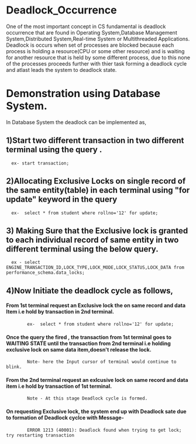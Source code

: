 # Deadlock_Occurrence
  One of the most important concept in CS fundamental is deadlock occurrence that are found in Operating System,Database Management System,Distributed System,Real-time System    or Multithreaded Applications.
  Deadlock is occurs when set of processes are blocked because each process is holding a resource(CPU or some other resource) and is waiting for another resource that is held    by some different process, due to this none of the processes proceeds further with thier task forming a deadlock cycle and atlast leads the system to deadlock state.

# Demonstration using Database System.
  In Database System the deadlock can be implemented as,
  ## 1)Start two different transaction in two different terminal using the query .
      ex- start transaction;
  ## 2)Allocating Exclusive Locks on single record of the same entity(table) in each terminal using "for update" keyword in the query
      ex-  select * from student where rollno='12' for update;
      
  ## 3) Making Sure that the Exclusive lock is granted to each individual record of same entity in two different terminal using the below query.
      ex - select ENGINE_TRANSACTION_ID,LOCK_TYPE,LOCK_MODE,LOCK_STATUS,LOCK_DATA from performance_schema.data_locks;

  ## 4)Now Initiate the deadlock cycle as follows,
  ####   From 1st terminal request an Exclusive lock the on same record and data Item i.e hold by transaction in  2nd terminal.
            ex-  select * from student where rollno='12' for update;
  ####   Once the query the fired , the transaction from 1st terminal goes to WAITING STATE until the transaction from 2nd terminal i.e holding exclusive lock on same data              item,doesn't release the lock.
            Note- here the Input cursor of terminal would continue to blink.
  ####   From the 2nd terminal request an exlcusive lock on same record and data item  i.e hold by transaction of 1st terminal.
            Note - At this stage Deadlock cycle is formed.
  ####   On requesting Exclusive lock, the system end up with Deadlock sate due to formation of Deadlock cyclce with Message-
            ERROR 1213 (40001): Deadlock found when trying to get lock; try restarting transaction


    
